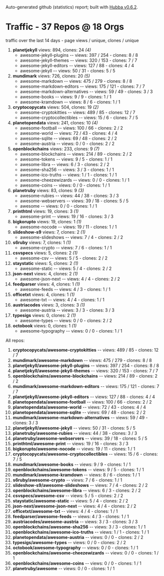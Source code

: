 Auto-generated github (statistics) report;
built with [Hubba v0.6.2](https://github.com/rubycoco/git/tree/master/hubba).


# Traffic - 37 Repos @ 18 Orgs

traffic over the last 14 days - page views / unique, clones / unique

1. **planetjekyll** views: 894, clones: 24  _(4)_
    - awesome-jekyll-plugins --  views: 397 / 254 -  clones: 8 / 8
    - awesome-jekyll-themes --  views: 320 / 153 -  clones: 7 / 7
    - awesome-jekyll-editors --  views: 127 / 88 -  clones: 4 / 4
    - awesome-jekyll --  views: 50 / 31 -  clones: 5 / 5
2. **mundimark** views: 726, clones: 20  _(5)_
    - awesome-markdown --  views: 475 / 279 -  clones: 8 / 8
    - awesome-markdown-editors --  views: 175 / 121 -  clones: 7 / 7
    - awesome-markdown-alternatives --  views: 59 / 49 -  clones: 3 / 3
    - awesome-books --  views: 9 / 9 -  clones: 1 / 1
    - awesome-kramdown --  views: 8 / 6 -  clones: 1 / 1
3. **cryptocopycats** views: 504, clones: 19  _(2)_
    - awesome-cryptokitties --  views: 489 / 85 -  clones: 12 / 7
    - awesome-cryptocollectibles --  views: 15 / 6 -  clones: 7 / 5
4. **planetopendata** views: 241, clones: 10  _(4)_
    - awesome-football --  views: 100 / 66 -  clones: 2 / 2
    - awesome-world --  views: 72 / 43 -  clones: 4 / 4
    - awesome-sqlite --  views: 69 / 48 -  clones: 2 / 2
    - awesome-austria --  views: 0 / 0 -  clones: 2 / 2
5. **openblockchains** views: 233, clones: 9  _(7)_
    - awesome-blockchains --  views: 214 / 89 -  clones: 2 / 2
    - awesome-tokens --  views: 9 / 5 -  clones: 1 / 1
    - awesome-libra --  views: 6 / 3 -  clones: 2 / 2
    - awesome-sha256 --  views: 3 / 3 -  clones: 1 / 1
    - awesome-ico-truths --  views: 1 / 1 -  clones: 1 / 1
    - awesome-cheezewizards --  views: 0 / 0 -  clones: 1 / 1
    - awesome-coins --  views: 0 / 0 -  clones: 1 / 1
6. **planetruby** views: 83, clones: 9  _(3)_
    - awesome-rubies --  views: 44 / 38 -  clones: 3 / 3
    - awesome-webservers --  views: 39 / 18 -  clones: 5 / 5
    - awesome --  views: 0 / 0 -  clones: 1 / 1
7. **printhtml** views: 19, clones: 3  _(1)_
    - awesome-print --  views: 19 / 16 -  clones: 3 / 3
8. **bigkorupto** views: 19, clones: 1  _(1)_
    - awesome-nocode --  views: 19 / 11 -  clones: 1 / 1
9. **slideshow-s9** views: 7, clones: 2  _(1)_
    - awesome-slideshows --  views: 7 / 4 -  clones: 2 / 2
10. **s6ruby** views: 7, clones: 1  _(1)_
    - awesome-crypto --  views: 7 / 6 -  clones: 1 / 1
11. **csvspecs** views: 5, clones: 2  _(1)_
    - awesome-csv --  views: 5 / 5 -  clones: 2 / 2
12. **staystatic** views: 5, clones: 2  _(1)_
    - awesome-static --  views: 5 / 4 -  clones: 2 / 2
13. **json-next** views: 4, clones: 2  _(1)_
    - awesome-json-next --  views: 4 / 4 -  clones: 2 / 2
14. **feedparser** views: 4, clones: 1  _(1)_
    - awesome-feeds --  views: 4 / 3 -  clones: 1 / 1
15. **officetxt** views: 4, clones: 1  _(1)_
    - awesome-txt --  views: 4 / 4 -  clones: 1 / 1
16. **austriacodes** views: 3, clones: 3  _(1)_
    - awesome-austria --  views: 3 / 3 -  clones: 3 / 3
17. **typesigs** views: 0, clones: 2  _(1)_
    - awesome-types --  views: 0 / 0 -  clones: 2 / 2
18. **octobook** views: 0, clones: 1  _(1)_
    - awesome-typography --  views: 0 / 0 -  clones: 1 / 1
<!-- break -->


All repos:

1.  **cryptocopycats/awesome-cryptokitties** --  views: 489 / 85 -  clones: 12 / 7
2.  **mundimark/awesome-markdown** --  views: 475 / 279 -  clones: 8 / 8
3.  **planetjekyll/awesome-jekyll-plugins** --  views: 397 / 254 -  clones: 8 / 8
4.  **planetjekyll/awesome-jekyll-themes** --  views: 320 / 153 -  clones: 7 / 7
5.  **openblockchains/awesome-blockchains** --  views: 214 / 89 -  clones: 2 / 2
6.  **mundimark/awesome-markdown-editors** --  views: 175 / 121 -  clones: 7 / 7
7.  **planetjekyll/awesome-jekyll-editors** --  views: 127 / 88 -  clones: 4 / 4
8.  **planetopendata/awesome-football** --  views: 100 / 66 -  clones: 2 / 2
9.  **planetopendata/awesome-world** --  views: 72 / 43 -  clones: 4 / 4
10.  **planetopendata/awesome-sqlite** --  views: 69 / 48 -  clones: 2 / 2
11.  **mundimark/awesome-markdown-alternatives** --  views: 59 / 49 -  clones: 3 / 3
12.  **planetjekyll/awesome-jekyll** --  views: 50 / 31 -  clones: 5 / 5
13.  **planetruby/awesome-rubies** --  views: 44 / 38 -  clones: 3 / 3
14.  **planetruby/awesome-webservers** --  views: 39 / 18 -  clones: 5 / 5
15.  **printhtml/awesome-print** --  views: 19 / 16 -  clones: 3 / 3
16.  **bigkorupto/awesome-nocode** --  views: 19 / 11 -  clones: 1 / 1
17.  **cryptocopycats/awesome-cryptocollectibles** --  views: 15 / 6 -  clones: 7 / 5
18.  **mundimark/awesome-books** --  views: 9 / 9 -  clones: 1 / 1
19.  **openblockchains/awesome-tokens** --  views: 9 / 5 -  clones: 1 / 1
20.  **mundimark/awesome-kramdown** --  views: 8 / 6 -  clones: 1 / 1
21.  **s6ruby/awesome-crypto** --  views: 7 / 6 -  clones: 1 / 1
22.  **slideshow-s9/awesome-slideshows** --  views: 7 / 4 -  clones: 2 / 2
23.  **openblockchains/awesome-libra** --  views: 6 / 3 -  clones: 2 / 2
24.  **csvspecs/awesome-csv** --  views: 5 / 5 -  clones: 2 / 2
25.  **staystatic/awesome-static** --  views: 5 / 4 -  clones: 2 / 2
26.  **json-next/awesome-json-next** --  views: 4 / 4 -  clones: 2 / 2
27.  **officetxt/awesome-txt** --  views: 4 / 4 -  clones: 1 / 1
28.  **feedparser/awesome-feeds** --  views: 4 / 3 -  clones: 1 / 1
29.  **austriacodes/awesome-austria** --  views: 3 / 3 -  clones: 3 / 3
30.  **openblockchains/awesome-sha256** --  views: 3 / 3 -  clones: 1 / 1
31.  **openblockchains/awesome-ico-truths** --  views: 1 / 1 -  clones: 1 / 1
32.  **planetopendata/awesome-austria** --  views: 0 / 0 -  clones: 2 / 2
33.  **typesigs/awesome-types** --  views: 0 / 0 -  clones: 2 / 2
34.  **octobook/awesome-typography** --  views: 0 / 0 -  clones: 1 / 1
35.  **openblockchains/awesome-cheezewizards** --  views: 0 / 0 -  clones: 1 / 1
36.  **openblockchains/awesome-coins** --  views: 0 / 0 -  clones: 1 / 1
37.  **planetruby/awesome** --  views: 0 / 0 -  clones: 1 / 1
<!-- break -->


